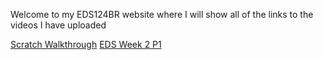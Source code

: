 Welcome to my EDS124BR website where I will show all of the links to the videos I have uploaded

[Scratch Walkthrough](https://www.youtube.com/watch?v=Cv4nFVUKwYo)
[EDS Week 2 P1](https://youtu.be/h3Pj7KmSSqA)
